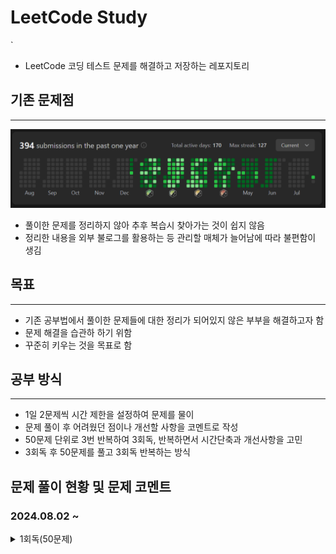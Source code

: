 # LeetCode Study
`
- LeetCode 코딩 테스트 문제를 해결하고 저장하는 레포지토리
## 기존 문제점
***
![sreensh](src/main/resources/img/LeetCodeScreenShot.PNG)
- 풀이한 문제를 정리하지 않아 추후 복습시 찾아가는 것이 쉽지 않음
- 정리한 내용을 외부 불로그를 활용하는 등 관리할 매체가 늘어남에 따라 불편함이 생김

## 목표
***
- 기존 공부법에서 풀이한 문제들에 대한 정리가 되어있지 않은 부부을 해결하고자 함
- 문제 해결을 습관하 하기 위함
- 꾸준히 키우는 것을 목표로 함

## 공부 방식
***
- 1일 2문제씩 시간 제한을 설정하여 문제를 물이
- 문제 풀이 후 어려웠던 점이나 개선할 사항을 코멘트로 작성
- 50문제 단위로 3번 반복하여 3회독, 반복하면서 시간단축과 개선사항을 고민
- 3회독 후 50문제를 풀고 3회독 반복하는 방식

## 문제 풀이 현황 및 문제 코멘트
### 2024.08.02 ~
<details>
<summary>1회독(50문제)</summary>
<br>

| 문제	                                                   | 난이도  | 걸린시간 | 제한시간	 |     날짜     | 코멘트                                                |
|:------------------------------------------------------|:----:|:----:|:-----:|:----------:|:---------------------------------------------------|
| 1. Two Sum                                            | easy |  11  |  25   | 2024/08/02 |                                                    |
| 21. PalindromeNumber                                  | easy |  19  |  25   | 2024/08/02 |                                                    |
| 14. Longest Common Prefix                             | easy |  12  |  25   | 2024/08/03 |                                                    |
| 21. Merge Two Sorted Lists                            | easy |  TO  |  25   | 2024/08/03 | 리스트 자료의 특성을 잘 생각해서 풀어보자                            |
| 14. SqrtX                                             | easy |  23  |  25   | 2024/08/04 | 이진 탐색을 너무 늦게 생각했다                                  |
| 190. Reverse Bits                                     | easy |  12  |  25   | 2024/08/04 | 비트 연산자를 빠르게 생각해 내서 쉽게 풀었음                          |
| 441. Arranging Coins                                  | easy |  15  |  25   | 2024/08/05 | 수학적 접근                                             |
| 530. MinimumAbsoluteDifferenceInBST                   | easy |  21  |  25   | 2024/08/05 |                                                    |
| 2053. Kth Distinct String in an Array                 | easy |  20  |  25   | 2024/08/06 | 문제 해석에서 시간 소요, 맵 자료구조 하나로 해결 가능해 보임                |
| 2144. Minimum Cost Of Buying Candies With Discount    | easy |  11  |  25   | 2024/08/06 | 내림 차순 배열을 생각하다 3의 배수를 의미하는 변수를 추가함으로써 더 간결하게 구현하였음 |
| 1822. Sign of the Product of an Array                 | easy |  6   |  25   | 2024/08/07 | 초기에 자료형의 메모리를 고려하지 않고 설계하다가 오버플로우 발생               |
| 2129. Capitalize the Title                            | easy |  22  |  25   | 2024/08/07 | 마지막 공백(" ") 제거를 유의해야 한다                            |
| 2716. Minimize String Length                          | easy |  7   |  25   | 2024/08/08 |                                                    |
| 1827. Minimum Operations to Make the Array Increasing | easy |  6   |  25   | 2024/08/08 |                                                    |
| 1518. Water Bottles                                   | easy |  8   |  25   | 2024/08/09 |                                                    |
| 559. Maximum Depth of N-ary Tree                      | easy |  15  |  25   | 2024/08/09 | 트리에서 문제해결 할 때 경게값에서 문제가 발생(뿌리, 잎)하는 것을 조심하자        |

</details>